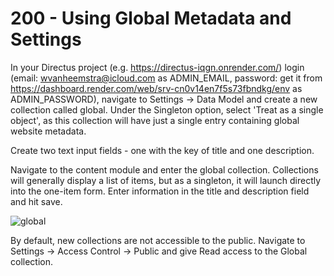 # 200 - Using Global Metadata and Settings

In your Directus project (e.g. https://directus-iqgn.onrender.com/) login (email: wvanheemstra@icloud.com as ADMIN_EMAIL, password: get it from https://dashboard.render.com/web/srv-cn0v14en7f5s73fbndkg/env as ADMIN_PASSWORD), navigate to Settings -> Data Model and create a new collection called global. Under the Singleton option, select 'Treat as a single object', as this collection will have just a single entry containing global website metadata.

Create two text input fields - one with the key of title and one description.

Navigate to the content module and enter the global collection. Collections will generally display a list of items, but as a singleton, it will launch directly into the one-item form. Enter information in the title and description field and hit save.

![global](https://github.com/vanHeemstraSystems/svelte-with-directus/assets/1499433/fd47b006-a239-41f4-8ee9-cda28521ecdf)

By default, new collections are not accessible to the public. Navigate to Settings -> Access Control -> Public and give Read access to the Global collection.